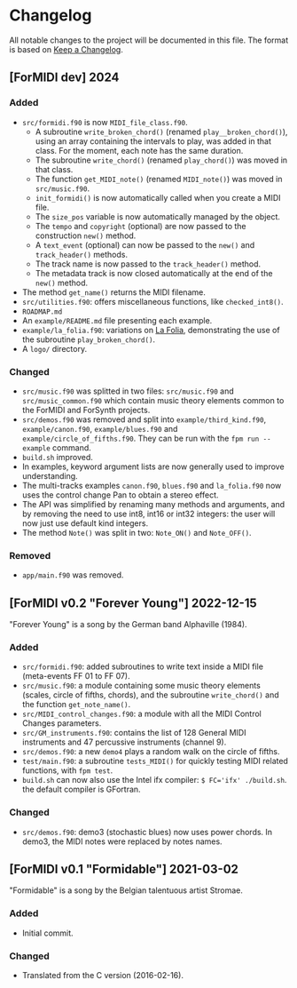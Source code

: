 # Changelog
All notable changes to the project will be documented in this file.
The format is based on [Keep a Changelog](https://keepachangelog.com/en/1.1.0/).


## [ForMIDI dev] 2024

### Added
- `src/formidi.f90` is now `MIDI_file_class.f90`.
   - A subroutine `write_broken_chord()` (renamed `play__broken_chord()`), using an array containing the intervals to play, was added in that class. For the moment, each note has the same duration.
   - The subroutine `write_chord()` (renamed `play_chord()`) was moved in that class.
   - The function `get_MIDI_note()` (renamed `MIDI_note()`) was moved in `src/music.f90`.
   - `init_formidi()` is now automatically called when you create a MIDI file.
   - The `size_pos` variable is now automatically managed by the object.
   - The `tempo` and `copyright` (optional) are now passed to the construction `new()` method.
   - A `text_event` (optional) can now be passed to the `new()` and `track_header()` methods.
   - The track name is now passed to the `track_header()` method.
   - The metadata track is now closed automatically at the end of the `new()` method.
- The method `get_name()` returns the MIDI filename.
- `src/utilities.f90`: offers miscellaneous functions, like `checked_int8()`.
- `ROADMAP.md`
- An `example/README.md` file presenting each example.
- `example/la_folia.f90`: variations on [La Folia](https://en.wikipedia.org/wiki/Folia), demonstrating the use of the subroutine `play_broken_chord()`.
- A `logo/` directory.

### Changed
- `src/music.f90` was splitted in two files: `src/music.f90` and `src/music_common.f90` which contain music theory elements common to the ForMIDI and ForSynth projects.
- `src/demos.f90` was removed and split into `example/third_kind.f90`, 
`example/canon.f90`, `example/blues.f90` and `example/circle_of_fifths.f90`. They can
be run with the `fpm run --example` command.
- `build.sh` improved.
- In examples, keyword argument lists are now generally used to improve understanding.
- The multi-tracks examples `canon.f90`, `blues.f90` and `la_folia.f90` now uses the control change Pan to obtain a stereo effect.
- The API was simplified by renaming many methods and arguments, and by removing the need to use int8, int16 or int32 integers: the user will now just use default kind integers.
- The method `Note()` was split in two: `Note_ON()` and `Note_OFF()`.

### Removed
- `app/main.f90` was removed.


## [ForMIDI v0.2 "Forever Young"] 2022-12-15

"Forever Young" is a song by the German band Alphaville (1984).

### Added
- `src/formidi.f90`: added subroutines to write text inside a MIDI file (meta-events FF 01 to FF 07).
- `src/music.f90`: a module containing some music theory elements (scales, circle of fifths, chords), and the subroutine `write_chord()` and the function `get_note_name()`.
- `src/MIDI_control_changes.f90`: a module with all the MIDI Control Changes parameters.
- `src/GM_instruments.f90`: contains the list of 128 General MIDI instruments and 47 percussive instruments (channel 9).
- `src/demos.f90`: a new `demo4` plays a random walk on the circle of fifths.
- `test/main.f90`: a subroutine `tests_MIDI()` for quickly testing MIDI related functions, with `fpm test`.
- `build.sh` can now also use the Intel ifx compiler: `$ FC='ifx' ./build.sh`. the default compiler is GFortran.

### Changed
- `src/demos.f90`: demo3 (stochastic blues) now uses power chords. In demo3, the MIDI notes were replaced by notes names.


## [ForMIDI v0.1 "Formidable"] 2021-03-02

"Formidable" is a song by the Belgian talentuous artist Stromae.

### Added
- Initial commit.

### Changed
- Translated from the C version (2016-02-16).
